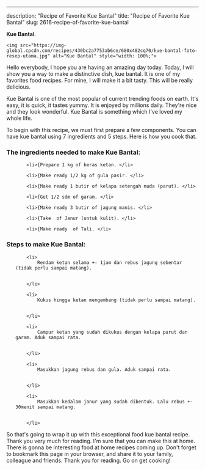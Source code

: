 ---
description: "Recipe of Favorite Kue Bantal"
title: "Recipe of Favorite Kue Bantal"
slug: 2616-recipe-of-favorite-kue-bantal

<p>
	<strong>Kue Bantal</strong>. 
	
</p>
<p>
	
	<img src="https://img-global.cpcdn.com/recipes/430bc2a7753ab6ce/680x482cq70/kue-bantal-foto-resep-utama.jpg" alt="Kue Bantal" style="width: 100%;">
	
	
</p>
<p>
	Hello everybody, I hope you are having an amazing day today. Today, I will show you a way to make a distinctive dish, kue bantal. It is one of my favorites food recipes. For mine, I will make it a bit tasty. This will be really delicious.
</p>
	
<p>
	
</p>
<p>
	Kue Bantal is one of the most popular of current trending foods on earth. It's easy, it is quick, it tastes yummy. It is enjoyed by millions daily. They're nice and they look wonderful. Kue Bantal is something which I've loved my whole life.
</p>

<p>
To begin with this recipe, we must first prepare a few components. You can have kue bantal using 7 ingredients and 5 steps. Here is how you cook that.
</p>

<h3>The ingredients needed to make Kue Bantal:</h3>

<ol>
	
		<li>{Prepare 1 kg of beras ketan. </li>
	
		<li>{Make ready 1/2 kg of gula pasir. </li>
	
		<li>{Make ready 1 butir of kelapa setengah muda (parut). </li>
	
		<li>{Get 1/2 sdm of garam. </li>
	
		<li>{Make ready 3 butir of jagung manis. </li>
	
		<li>{Take  of Janur (untuk kulit). </li>
	
		<li>{Make ready  of Tali. </li>
	
</ol>
<p>
	
</p>

<h3>Steps to make Kue Bantal:</h3>

<ol>
	
		<li>
			Rendam ketan selama +- 1jam dan rebus jagung sebentar (tidak perlu sampai matang).
			
			
		</li>
	
		<li>
			Kukus hingga ketan mengembang (tidak perlu sampai matang).
			
			
		</li>
	
		<li>
			Campur ketan yang sudah dikukus dengan kelapa parut dan garam. Aduk sampai rata.
			
			
		</li>
	
		<li>
			Masukkan jagung rebus dan gula. Aduk sampai rata.
			
			
		</li>
	
		<li>
			Masukkan kedalam janur yang sudah dibentuk. Lalu rebus +- 30menit sampai matang.
			
			
		</li>
	
</ol>

<p>
	
</p>

<p>
	So that's going to wrap it up with this exceptional food kue bantal recipe. Thank you very much for reading. I'm sure that you can make this at home. There is gonna be interesting food at home recipes coming up. Don't forget to bookmark this page in your browser, and share it to your family, colleague and friends. Thank you for reading. Go on get cooking!
</p>
